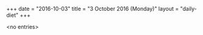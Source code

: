+++
date = "2016-10-03"
title = "3 October 2016 (Monday)"
layout = "daily-diet"
+++

<p>&lt;no entries&gt;</p>